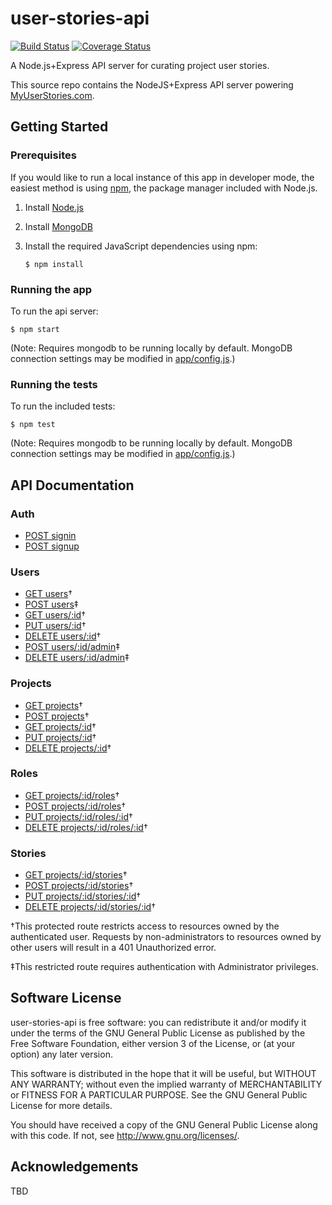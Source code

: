 # user-stories-api

[![Build Status](https://travis-ci.org/dougwt/user-stories-api.svg?branch=develop)](https://travis-ci.org/dougwt/user-stories-api) [![Coverage Status](https://coveralls.io/repos/github/dougwt/user-stories-api/badge.svg?branch=develop)](https://coveralls.io/github/dougwt/user-stories-api)

A Node.js+Express API server for curating project user stories.

This source repo contains the NodeJS+Express API server powering [MyUserStories.com](https://myuserstories.com).

## Getting Started

### Prerequisites

If you would like to run a local instance of this app in developer mode, the easiest method is using [npm](https://docs.npmjs.com/getting-started/installing-node), the package manager included with Node.js.

1.  Install [Node.js](https://nodejs.org)

2.  Install [MongoDB](https://mongodb.com)

3.  Install the required JavaScript dependencies using npm:

    `$ npm install`

### Running the app

To run the api server:

  `$ npm start`

(Note: Requires mongodb to be running locally by default. MongoDB connection settings may be modified in [app/config.js](app/config.js).)

### Running the tests

To run the included tests:

  `$ npm test`

(Note: Requires mongodb to be running locally by default. MongoDB connection settings may be modified in [app/config.js](app/config.js).)

## API Documentation

### Auth

*   [POST signin](docs/auth/POST_signin.md)
*   [POST signup](docs/auth/POST_signup.md)

### Users

*   [GET users](docs/users/GET_users.md)†
*   [POST users](docs/users/POST_users.md)‡
*   [GET users/:id](docs/users/GET_users_id.md)†
*   [PUT users/:id](docs/users/PUT_users_id.md)†
*   [DELETE users/:id](docs/users/DELETE_users_id.md)†
*   [POST users/:id/admin](docs/admin/POST_admin.md)‡
*   [DELETE users/:id/admin](docs/admin/DELETE_admin.md)‡

### Projects

*   [GET projects](docs/projects/GET_projects.md)†
*   [POST projects](docs/projects/POST_projects.md)†
*   [GET projects/:id](docs/projects/GET_projects_id.md)†
*   [PUT projects/:id](docs/projects/PUT_projects_id.md)†
*   [DELETE projects/:id](docs/projects/DELETE_projects_id.md)†

### Roles

*   [GET projects/:id/roles](docs/roles/GET_roles.md)†
*   [POST projects/:id/roles](docs/roles/POST_roles.md)†
*   [PUT projects/:id/roles/:id](docs/roles/PUT_roles_id.md)†
*   [DELETE projects/:id/roles/:id](docs/roles/DELETE_roles_id.md)†

### Stories

*   [GET projects/:id/stories](docs/stories/GET_stories.md)†
*   [POST projects/:id/stories](docs/stories/POST_stories.md)†
*   [PUT projects/:id/stories/:id](docs/stories/PUT_stories_id.md)†
*   [DELETE projects/:id/stories/:id](docs/stories/DELETE_stories_id.md)†

†This protected route restricts access to resources owned by the authenticated user. Requests by non-administrators to resources owned by other users will result in a 401 Unauthorized error.

‡This restricted route requires authentication with Administrator privileges.

## Software License

user-stories-api is free software: you can redistribute it and/or modify it under the terms of the GNU General Public License as published by the Free Software Foundation, either version 3 of the License, or (at your option) any later version.

This software is distributed in the hope that it will be useful, but WITHOUT ANY WARRANTY; without even the implied warranty of MERCHANTABILITY or FITNESS FOR A PARTICULAR PURPOSE. See the GNU General Public License for more details.

You should have received a copy of the GNU General Public License along with this code. If not, see <http://www.gnu.org/licenses/>.

## Acknowledgements

TBD
